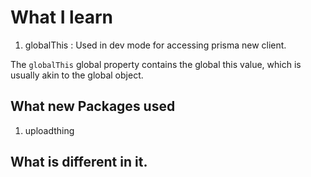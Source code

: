 # What I learn

1. globalThis : Used in dev mode for accessing prisma new client. 

The `globalThis` global property contains the global this value, which is usually akin to the global object.



## What new Packages used
1. uploadthing


## What is different in it.